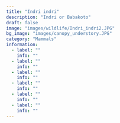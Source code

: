```yaml
---
title: "Indri indri"
description: "Indri or Babakoto"
draft: false
image: "images/wildlife/Indri_indri2.JPG"
bg_image: "images/canopy_understory.JPG"
category: "Mammals"
information:
  - label: ""
    info: ""
  - label: ""
    info: ""
  - label: ""
    info: ""
  - label: ""
    info: ""
  - label: ""
    info: ""
  - label: ""
    info: ""
---
```

